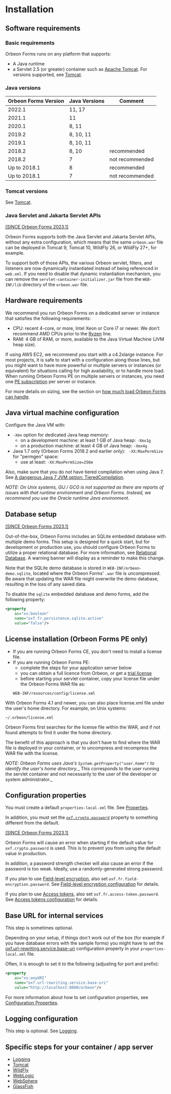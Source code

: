 # Installation

## Software requirements

### Basic requirements

Orbeon Forms runs on any platform that supports:

* A Java runtime
* a Servlet 2.5 (or greater) container such as [Apache Tomcat](http://tomcat.apache.org/). For versions supported, see [Tomcat](tomcat.md).

### Java versions

| Orbeon Forms Version | Java Versions | Comment         |
|----------------------|---------------|-----------------|
| 2022.1               | 11, 17        |                 |
| 2021.1               | 11            |                 |
| 2020.1               | 8, 11         |                 |
| 2019.2               | 8, 10, 11     |                 |
| 2019.1               | 8, 10, 11     |                 |
| 2018.2               | 8, 10         | recommended     |
| 2018.2               | 7             | not recommended |
| Up to 2018.1         | 8             | recommended     |
| Up to 2018.1         | 7             | not recommended |

### Tomcat versions

See [Tomcat](tomcat.md).    

### Java Servlet and Jakarta Servlet APIs

[\[SINCE Orbeon Forms 2023.1\]](/release-notes/orbeon-forms-2023.1.md)

Orbeon Forms supports both the Java Servlet and Jakarta Servlet APIs, without any extra configuration, which means that the same `orbeon.war` file can be deployed in Tomcat 9, Tomcat 10, WildFly 26, or WildFly 27+, for example.

To support both of those APIs, the various Orbeon servlet, filters, and listeners are now dynamically instantiated instead of being referenced in `web.xml`. If you need to disable that dynamic instantiation mechanism, you can remove the `servlet-container-initializer.jar` file from the `WEB-INF/lib` directory of the `orbeon.war` file.

## Hardware requirements

We recommend you run Orbeon Forms on a dedicated server or instance that satisfies the following requirements:

- CPU: recent 4-core, or more, Intel Xeon or Core i7 or newer. We don't recommend AMD CPUs prior to the [Ryzen](https://www.amd.com/en/ryzen) line.
- RAM: 4 GB of RAM, or more, available to the Java Virtual Machine (JVM heap size).

If using AWS EC2, we recommend you start with a c4.2xlarge instance. For most projects, it is safe to start with a configuration along those lines, but you might want to have more powerful or multiple servers or instances (or equivalent) for situations calling for high availability, or to handle more load. When running Orbeon Forms PE on multiple servers or instances, you need one [PE subscription](https://www.orbeon.com/pricing) per server or instance. 

For more details on sizing, see the section on [how much load Orbeon Forms can handle](../faq/form-builder-runner.md#how-much-load-can-orbeon-forms-handle).

## Java virtual machine configuration

Configure the Java VM with:

* `-Xmx` option for dedicated Java heap memory:
    * on a development machine: at least 1 GB of Java heap: `-Xmx1g`
    * on a production machine: at least 4 GB of Java heap: `-Xmx4g`
* Java 1.7 only (Orbeon Forms 2018.2 and earlier only): ` -XX:MaxPermSize` for "permgen" space:
    * use at least: `-XX:MaxPermSize=256m`

Also, make sure that you do *not* have tiered compilation when using Java 7. See [A dangerous Java 7 JVM option: TieredCompilation](https://blog.orbeon.com/2015/08/a-dangerous-java-7-jvm-option.html).

*NOTE: On Unix systems, GIJ / GCG is not supported as there are reports of issues with that runtime environment and Orbeon Forms. Instead, we recommend you use the Oracle runtime Java environment.*

## Database setup

[\[SINCE Orbeon Forms 2023.1\]](/release-notes/orbeon-forms-2023.1.md)

Out-of-the-box, Orbeon Forms includes an SQLite embedded database with multiple demo forms. This setup is designed for a quick start, but for development or production use, you should configure Orbeon Forms to utilize a proper relational database. For more information, see [Relational Database](../form-runner/persistence/relational-db.md). A warning banner will display as a reminder to make this change.

Note that the SQLite demo database is stored in `WEB-INF/orbeon-demo.sqlite`, located where the Orbeon Forms' `.war` file is uncompressed. Be aware that updating the WAR file might overwrite the demo database, resulting in the loss of any saved data.

To disable the `sqlite` embedded database and demo forms, add the following property:

```xml
<property
    as="xs:boolean"
    name="oxf.fr.persistence.sqlite.active"
    value="false"/>
```

## License installation (Orbeon Forms PE only)

* If you are running Orbeon Forms CE, you don't need to install a license file.
* If you are running Orbeon Forms PE:
    * complete the steps for your application server below
    * you can obtain a full licence from Orbeon, or get a [trial license](https://prod.orbeon.com/prod/fr/orbeon/register/new)
    * before starting your servlet container, copy your license file under the Orbeon Forms WAR file as:
    ```
    WEB-INF/resources/config/license.xml
    ```

With Orbeon Forms 4.1 and newer, you can also place license.xml file under the user's home directory. For example, on Unix systems:

```
~/.orbeon/license.xml
```

Orbeon Forms first searches for the license file within the WAR, and if not found attempts to find it under the home directory.

The benefit of this approach is that you don't have to find where the WAR file is deployed in your container, or to uncompress and recompress the WAR file with the license.

_NOTE:  Orbeon Forms uses Java's `System.getProperty("user.home")` to identify the user's home directory.__  This corresponds to the user running the servlet container and not necessarily to the user of the developer or system administrator._

## Configuration properties

You must create a default `properties-local.xml` file. See [Properties](/configuration/properties/README.md).

In addition, you must set the [`oxf.crypto.password`](/configuration/properties/general.md#oxf.crypto.password) property to something different from the default.

[\[SINCE Orbeon Forms 2023.1\]](/release-notes/orbeon-forms-2023.1.md)

Orbeon Forms will cause an error when starting if the default value for `oxf.crypto.password` is used. This is to prevent you from using the default value in production.

In addition, a password strength checker will also cause an error if the password is too weak. Ideally, use a randomly-generated strong password.

If you plan to use [Field-level encryption](/form-builder/field-level-encryption.md), also set `oxf.fr.field-encryption.password`. See [Field-level encryption configuration](/form-builder/field-level-encryption.md#configuration) for details.

If you plan to use [Access tokens](/form-runner/access-token.md), also set `oxf.fr.access-token.password`. See [Access tokens configuration](/form-runner/access-token.md#configuration) for details.

## Base URL for internal services

This step is sometimes optional.

Depending on your setup, if things don't work out of the box (for example if you have database errors with the sample forms) you might have to set the [oxf.url-rewriting.service.base-uri](../configuration/properties/general.md#oxfurl-rewritingservicebase-uri) configuration property in your `properties-local.xml` file.

Often, it is enough to set it to the following (adjusting for port and prefix):

```xml
<property
    as="xs:anyURI"
    name="oxf.url-rewriting.service.base-uri"
    value="http://localhost:8080/orbeon"/>
```

For more information about how to set configuration properties, see [Configuration Properties](../configuration/properties/README.md).

## Logging configuration

This step is optional. See [Logging](logging.md).

## Specific steps for your container / app server

- [Logging](logging.md)
- [Tomcat](tomcat.md)
- [WildFly](wildfly.md)
- [WebLogic](weblogic.md)
- [WebSphere](websphere.md)
- [GlassFish](glassfish.md)
